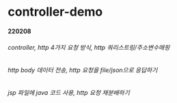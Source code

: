 # controller-demo
#### 220208
###### controller, http 4가지 요청 방식, http 쿼리스트링/주소변수매핑
###### http body 데이터 전송, http 요청을 file/json으로 응답하기
###### jsp 파일에 java 코드 사용, http 요청 재분배하기
